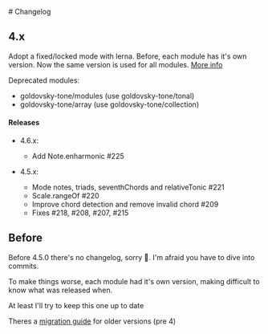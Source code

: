 # Changelog

## 4.x

Adopt a fixed/locked mode with lerna. Before, each module has it's own version. Now the same version is used for all modules. [More info](https://github.com/lerna/lerna#fixedlocked-mode-default)

Deprecated modules:

- goldovsky-tone/modules (use goldovsky-tone/tonal)
- goldovsky-tone/array (use goldovsky-tone/collection)

#### Releases

- 4.6.x:

  - Add Note.enharmonic #225

- 4.5.x:
  - Mode notes, triads, seventhChords and relativeTonic #221
  - Scale.rangeOf #220
  - Improve chord detection and remove invalid chord #209
  - Fixes #218, #208, #207, #215

## Before

Before 4.5.0 there's no changelog, sorry 🙏. I'm afraid you have to dive into commits.

To make things worse, each module had it's own version, making difficult to know what was released when.

At least I'll try to keep this one up to date

Theres a [migration guide](migration-guide.md) for older versions (pre 4)
